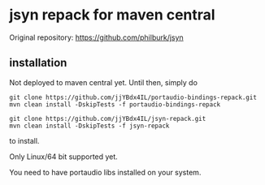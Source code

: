 # jsyn repack for maven central

Original repository: https://github.com/philburk/jsyn

## installation

Not deployed to maven central yet. Until then, simply do

    git clone https://github.com/jjYBdx4IL/portaudio-bindings-repack.git
    mvn clean install -DskipTests -f portaudio-bindings-repack
    
    git clone https://github.com/jjYBdx4IL/jsyn-repack.git
    mvn clean install -DskipTests -f jsyn-repack

to install.

Only Linux/64 bit supported yet.

You need to have portaudio libs installed on your system.

